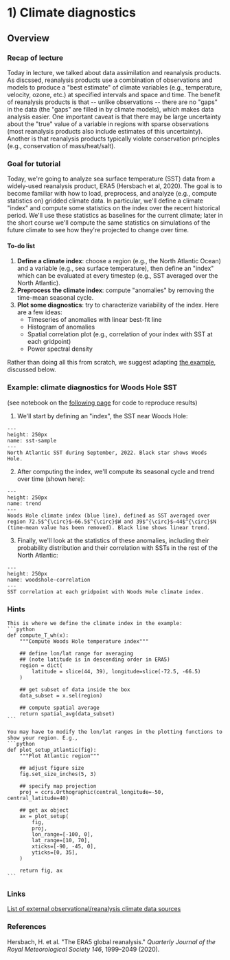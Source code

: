# 1) Climate diagnostics 

## Overview

### Recap of lecture
Today in lecture, we talked about data assimilation and reanalysis products. As discssed, reanalysis products use a combination of observations and models to produce a "best estimate" of climate variables (e.g., temperature, velocity, ozone, etc.) at specified intervals and space and time. The benefit of reanalysis products is that -- unlike observations -- there are no "gaps" in the data (the "gaps" are filled in by climate models), which makes data analysis easier. One important caveat is that there may be large uncertainty about the "true" value of a variable in regions with sparse observations (most reanalysis products also include estimates of this uncertainty). Another is that reanalysis products typically violate conservation principles (e.g., conservation of mass/heat/salt).

### Goal for tutorial 
Today, we're going to analyze sea surface temperature (SST) data from a widely-used reanalysis product, ERA5 (Hersbach et al, 2020). The goal is to become familiar with how to load, preprocess, and analyze (e.g., compute statistics on) gridded climate data. In particular, we'll define a climate "index" and compute some statistics on the index over the recent historical period. We'll use these statistics as baselines for the current climate; later in the short course we'll compute the same statistics on simulations of the future climate to see how they're projected to change over time.

#### To-do list
1. **Define a climate index**: choose a region (e.g., the North Atlantic Ocean) and a variable (e.g., sea surface temperature), then define an "index" which can be evaluated at every timestep (e.g., SST averaged over the North Atlantic).
2. **Preprocess the climate index**: compute "anomalies" by removing the time-mean seasonal cycle.
3. **Plot some diagnostics**: try to characterize variability of the index. Here are a few ideas:
    * Timeseries of anomalies with linear best-fit line
    * Histogram of anomalies
    * Spatial correlation plot (e.g., correlation of your index with SST at each gridpoint)
    * Power spectral density

Rather than doing all this from scratch, we suggest adapting [the example](./example.ipynb), discussed below.

### Example: climate diagnostics for Woods Hole SST
(see notebook on the [following page](example.ipynb) for code to reproduce results)  
1. We'll start by defining an "index", the SST near Woods Hole:
```{figure} figs/sst-sample.svg
---
height: 250px
name: sst-sample 
---
North Atlantic SST during September, 2022. Black star shows Woods Hole.
```

2. After computing the index, we'll compute its seasonal cycle and trend over time (shown here):
```{figure} figs/trend.svg
---
height: 250px
name: trend 
---
Woods Hole climate index (blue line), defined as SST averaged over region 72.5$^{\circ}$–66.5$^{\circ}$W and 39$^{\circ}$–44$^{\circ}$N (time-mean value has been removed). Black line shows linear trend. 
```


3. Finally, we'll look at the statistics of these anomalies, including their probability distribution and their correlation with SSTs in the rest of the North Atlantic:
```{figure} figs/spatial-correlation.svg
---
height: 250px
name: woodshole-correlation
---
SST correlation at each gridpoint with Woods Hole climate index.
```


### Hints
````{dropdown} Defining a climate index
This is where we define the climate index in the example:
```python
def compute_T_wh(x):
    """Compute Woods Hole temperature index"""

    ## define lon/lat range for averaging
    ## (note latitude is in descending order in ERA5)
    region = dict(
        latitude = slice(44, 39), longitude=slice(-72.5, -66.5)
    ) 

    ## get subset of data inside the box
    data_subset = x.sel(region)

    ## compute spatial average
    return spatial_avg(data_subset)
```
````

````{dropdown} Spatial plots
You may have to modify the lon/lat ranges in the plotting functions to show your region. E.g., 
```python
def plot_setup_atlantic(fig):
    """Plot Atlantic region"""

    ## adjust figure size
    fig.set_size_inches(5, 3)

    ## specify map projection
    proj = ccrs.Orthographic(central_longitude=-50, central_latitude=40)

    ## get ax object
    ax = plot_setup(
        fig,
        proj,
        lon_range=[-100, 0],
        lat_range=[10, 70],
        xticks=[-90, -45, 0],
        yticks=[0, 35],
    )

    return fig, ax
```
````

### Links
[List of external observational/reanalysis climate data sources](../resources/data-links.md)


### References
Hersbach, H. et al. "The ERA5 global reanalysis." *Quarterly Journal of the Royal Meteorological Society 146*, 1999–2049 (2020).



```{tableofcontents}
```


